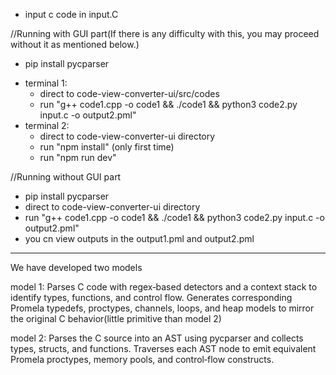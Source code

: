 - input c code in input.C

//Running with GUI part(If there is any difficulty with this, you may proceed without it as mentioned below.)
   - pip install pycparser
* terminal 1:
   - direct to  code-view-converter-ui/src/codes
   - run "g++ code1.cpp -o code1 && ./code1 && python3 code2.py input.c -o output2.pml"
* terminal 2: 
   - direct to code-view-converter-ui directory
   - run "npm install" (only first time)
   - run "npm run dev"


//Running without GUI part
   - pip install pycparser
   - direct to code-view-converter-ui directory
   - run "g++ code1.cpp -o code1 && ./code1 && python3 code2.py input.c -o output2.pml"
   - you cn view outputs in the output1.pml and output2.pml

----------------------------------------------------------------------------------------------------------
We have developed two models

model 1: 
Parses C code with regex‑based detectors and a context stack to identify types, functions, and control flow.
Generates corresponding Promela typedefs, proctypes, channels, loops, and heap models to mirror the original C behavior(little primitive than model 2)

model 2:
Parses the C source into an AST using pycparser and collects types, structs, and functions.
Traverses each AST node to emit equivalent Promela proctypes, memory pools, and control‐flow constructs.
